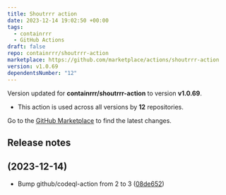 ```yaml
---
title: Shoutrrr action
date: 2023-12-14 19:02:50 +00:00
tags:
  - containrrr
  - GitHub Actions
draft: false
repo: containrrr/shoutrrr-action
marketplace: https://github.com/marketplace/actions/shoutrrr-action
version: v1.0.69
dependentsNumber: "12"
---
```



Version updated for **containrrr/shoutrrr-action** to version **v1.0.69**.
- This action is used across all versions by **12** repositories.

Go to the [GitHub Marketplace](https://github.com/marketplace/actions/shoutrrr-action) to find the latest changes.

## Release notes

##  (2023-12-14)

* Bump github/codeql-action from 2 to 3 ([08de652](https://github.com/containrrr/shoutrrr-action/commit/08de652))




